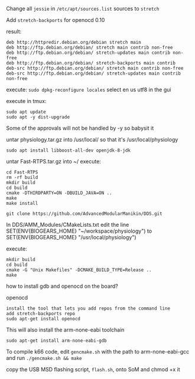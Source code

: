 Change all `jessie` in `/etc/apt/sources.list` sources to `stretch`

Add `stretch-backports` for openocd 0.10

result:
```
deb http://httpredir.debian.org/debian stretch main
deb http://ftp.debian.org/debian/ stretch main contrib non-free
deb http://ftp.debian.org/debian/ stretch-updates main contrib non-free
deb http://ftp.debian.org/debian/ stretch-backports main contrib
deb-src http://ftp.debian.org/debian/ stretch main contrib non-free
deb-src http://ftp.debian.org/debian/ stretch-updates main contrib non-free
```

execute:
`sudo dpkg-reconfigure locales`
select en us utf8 in the gui

execute in tmux:
```
sudo apt update
sudo apt -y dist-upgrade
```

Some of the approvals will not be handled by -y so babysit it

untar physiology.tar.gz into /usr/local/ so that it's /usr/local/physiology

    sudo apt install libboost-all-dev openjdk-8-jdk

untar Fast-RTPS.tar.gz into ~/
execute:
```
cd Fast-RTPS
rm -rf build
mkdir build
cd build
cmake -DTHIRDPARTY=ON -DBUILD_JAVA=ON .. 
make
make install
```

    git clone https://github.com/AdvancedModularManikin/DDS.git

In DDS/AMM_Modules/CMakeLists.txt edit the line
SET(ENV{BIOGEARS_HOME} "~/workspace/physiology")
to
SET(ENV{BIOGEARS_HOME} "/usr/local/physiology")

execute:
```
mkdir build
cd build
cmake -G "Unix Makefiles" -DCMAKE_BUILD_TYPE=Release ..
make
```
	
how to install gdb and openocd on the board?


openocd

    install the tool that lets you add repos from the command line
	add stretch-backports repo
	sudo apt-get install openocd


This will also install the arm-none-eabi toolchain

    sudo apt-get install arm-none-eabi-gdb

To compile k66 code, edit `gencmake.sh` with the path to arm-none-eabi-gcc and run `./gencmake.sh && make`

copy the USB MSD flashing script, `flash.sh`, onto SoM and chmod +x it
